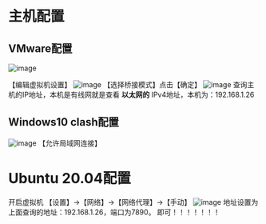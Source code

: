 # 主机配置
## VMware配置
![image](https://user-images.githubusercontent.com/95672897/167258847-64fb81a1-8f48-490d-a3dd-c6051891ac57.png)

【编辑虚拟机设置】
![image](https://user-images.githubusercontent.com/95672897/167258861-b3a22738-4559-48e5-bd48-aaef07a2b0bf.png)
【选择桥接模式】点击【确定】
![image](https://user-images.githubusercontent.com/95672897/167258875-ccfb65eb-d586-4251-b8eb-d8276f5444b8.png)
查询主机的IP地址，本机是有线网就是查看 **以太网的** IPv4地址，本机为：192.168.1.26

## Windows10 clash配置
![image](https://user-images.githubusercontent.com/95672897/167258888-416bd9e8-dd07-46fe-9db7-b4c1355357ac.png)
【允许局域网连接】

# Ubuntu 20.04配置
开启虚拟机
【设置】->【网络】->【网络代理】->【手动】
![image](https://user-images.githubusercontent.com/95672897/167258894-bb077dda-3098-4746-a633-5c06f3460d4d.png)
地址设置为上面查询的地址：192.168.1.26，端口为7890。
即可！！！！！！！
